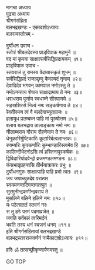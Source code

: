 मागचा अध्याय  
पुढचा अध्याय  
श्रीगर्गसंहिता  
बलभद्रखण्डः - एकादशोऽध्यायः  
बलरामस्तोत्रम् -  
  
दुर्योधन उवाच -  
स्तोत्रं श्रीबलदेवस्य प्राड्‌विपाक महामुने ॥  
वद मां कृपया साक्षात्सर्वसिद्धिप्रदायकम् ॥१॥  
प्राड्‌विपाक उवाच -  
स्तवराजं तु रामस्य वेदव्यासकृतं शुभम् ॥  
सर्वसिद्धिप्रदं राजञ्छृणु कैवल्यदं नृणाम् ॥२॥  
देवादिदेव भगवन् कामपाल नमोऽस्तु ते ॥  
नमोऽनन्ताय शेषाय साक्षाद्रामाय ते नमः ॥३॥  
धराधराय पूर्णाय स्वधाम्ने सीरपाणये ॥  
सहस्रशिरसे नित्यं नमः सङ्कर्षणाय ते ॥४॥  
रेवतीरमण त्वं वै बलदेवाच्युताग्रजः ॥  
हलायुध प्रलम्बघ्न पाहि मां पुरुषोत्तम ॥५॥  
बलाय बलभद्राय तालाङ्काय नमो नमः ॥  
नीलाम्बराय गौराय रौहणेयाय ते नमः ॥६॥  
धेनुकारिर्मुष्टिकारिः कूटारिर्बल्वलान्तकः ॥  
रुक्म्यरिः कूपकर्णारिः कुम्भाण्डारिस्त्वमेव हि ॥७॥  
कालिन्दीभेदनोऽसि त्वं हस्तिनापुरकर्षकः ॥  
द्विविदारिर्यादवेन्द्रो व्रजमण्डलमण्डनः ॥८॥  
कंसभातृप्रहन्तसि तीर्थयात्राकरः प्रभुः ॥  
दुर्योधनगुरुः साक्षात्पाहि पाहि प्रभो त्वतः ॥९॥  
जय जयाच्युतदेव परात्पर  
     स्वयमनन्तदिगन्तगतश्रुत ॥  
सुरमुनीन्द्रफणीन्द्रवराय ते  
     मुसलिने बलिने हलिने नमः ॥१०॥  
यः पठेत्सततं स्तवनं नरः  
     स तु हरेः परमं पदमाव्रजेत् ॥  
जगति सर्वबलं त्वरिमर्दनं  
     भवति तस्य धनं स्वजनं धनम् ॥११॥  
इति श्रीगर्गसंहितायां बलभद्रखण्डे  
बलभद्रस्तवराजवर्णनं नामैकादशोऽध्यायः ॥११॥  
  
हरिः ॐ तत्सच्छ्रीकृष्णार्पणमस्तु ॥  
  
GO TOP
